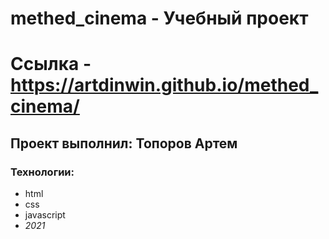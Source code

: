 # methed_cinema - Учебный проект
# Ссылка - https://artdinwin.github.io/methed_cinema/

## Проект выполнил: Топоров Артем

### Технологии:

- html
- css
- javascript
- _2021_
